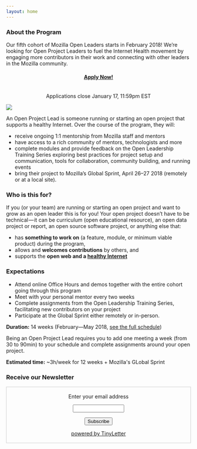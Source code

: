 ```yaml
---
layout: home
---
```


### About the Program

Our fifth cohort of Mozilla Open Leaders starts in February 2018! We’re looking for Open Project Leaders to fuel the Internet Health movement by engaging more contributors in their work and connecting with other leaders in the Mozilla community.

<div class="home-card"><center><h4><a href="https://goo.gl/forms/O0bx7OtL2cw7fOsI3">Apply Now!</a></h4><br />Applications close January 17, 11:59pm EST</center></div>

![](/leadership-training/img/mozfest.jpeg)

An Open Project Lead is someone running or starting an open project that supports a healthy Internet. Over the course of the program, they will:

* receive ongoing 1:1 mentorship from Mozilla staff and mentors
* have access to a rich community of mentors, technologists and more
* complete modules and provide feedback on the Open Leadership Training Series exploring best practices for project setup and communication, tools for collaboration, community building, and running events
* bring their project to Mozilla’s Global Sprint, April 26–27 2018 (remotely or at a local site).

### Who is this for?
If you (or your team) are running or starting an open project and want to grow as an open leader this is for you! Your open project doesn’t have to be technical — it can be curriculum (open educational resource), an open data project or report, an open source software project, or anything else that:

* has **something to work on** (a feature, module, or minimum viable product) during the program,
* allows and **welcomes contributions** by others, and
* supports the **open web and a [healthy Internet](https://internethealthreport.org/v01/)**

### Expectations
* Attend online Office Hours and demos together with the entire cohort going through this program
* Meet with your personal mentor every two weeks
* Complete assignments from the Open Leadership Training Series, facilitating new contributors on your project
* Participate at the Global Sprint either remotely or in-person.

**Duration:** 14 weeks (February—May 2018, [see the full schedule](/leadership-training/round-5/schedule/))

Being an Open Project Lead requires you to add one meeting a week (from 30 to 90min) to your schedule and complete assignments around your open project.

**Estimated time:** ~3h/week for 12 weeks + Mozilla's GLobal Sprint

### Receive our Newsletter

 <form style="border:1px solid #ccc;padding:3px;text-align:center;" action="https://tinyletter.com/MozOpenLeaders" method="post" target="popupwindow" onsubmit="window.open('https://tinyletter.com/MozOpenLeaders', 'popupwindow', 'scrollbars=yes,width=800,height=600');return true"><p><label for="tlemail">Enter your email address</label></p><p><input type="text" style="width:140px" name="email" id="tlemail" /></p><input type="hidden" value="1" name="embed"/><input type="submit" value="Subscribe" /><p><a href="https://tinyletter.com" target="_blank">powered by TinyLetter</a></p></form>
